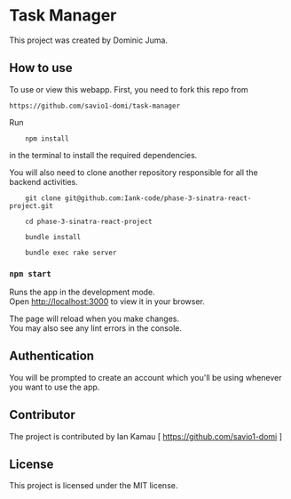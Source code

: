 # Task Manager
This project was created by Dominic Juma.

## How to use
To use or view this webapp.
First, you need to fork this repo from

    https://github.com/savio1-domi/task-manager
Run

        npm install
in the terminal to install the required dependencies.

You will also need to clone another repository responsible for all the backend activities.

        git clone git@github.com:Iank-code/phase-3-sinatra-react-project.git

        cd phase-3-sinatra-react-project

        bundle install

        bundle exec rake server

### `npm start`

Runs the app in the development mode.\
Open [http://localhost:3000](http://localhost:3000) to view it in your browser.

The page will reload when you make changes.\
You may also see any lint errors in the console.

## Authentication
You will be prompted to create an account which you'll be using whenever you want to use the app.


## Contributor
The project is contributed by Ian Kamau [ https://github.com/savio1-domi ]

## License
This project is licensed under the MIT license.


